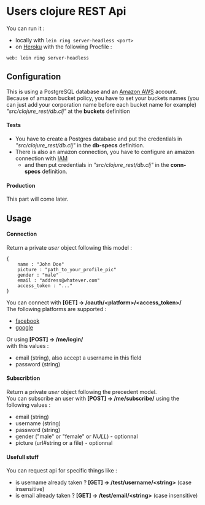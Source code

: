 # Users clojure REST Api
You can run it :
 + locally with `lein ring server-headless <port>`
 + on [Heroku](https://www.heroku.com/) with the following Procfile : 
```
web: lein ring server-headless
```
## Configuration
This is using a PostgreSQL database and an [Amazon AWS](https://aws.amazon.com/fr/console/) account.\
Because of amazon bucket policy, you have to set your buckets names (you can just add your corporation name before each bucket name for example) _"src/clojure_rest/db.clj"_ at the **buckets** definition
#### Tests
 + You have to create a Postgres database and put the credentials in _"src/clojure_rest/db.clj"_ in the **db-specs** definition.
 + There is also an amazon connection, you have to configure an amazon connection with [IAM](https://console.aws.amazon.com/iam/home) 
    + and then put credentials in _"src/clojure_rest/db.clj"_ in the **conn-specs** definition. 
    
#### Production
This part will come later. 
## Usage 
#### Connection
Return a private *user* object following this model :
```
{
	name : "John Doe"
	picture : "path_to_your_profile_pic"
	gender : "male"
	email : "address@whatever.com"
	access_token : "..."
}
```
You can connect with **[GET] -> /oauth/&lt;platform>/&lt;access_token>/** \
The following platforms are supported :
 + [facebook](https://www.facebook.com/)
 + [google](https://www.google.com/)
 
Or using **[POST] -> /me/login/** \
with this values :
 + email (string), also accept a username in this field
 + password (string)
 
#### Subscribtion
Return a private *user* object following the precedent model.\
You can subscribe an user with **[POST] -> /me/subscribe/**
using the following values :
 + email (string)
 + username (string)
 + password (string)
 + gender ("male" or "female" or _NULL_) - optionnal
 + picture (url#string or a file) - optionnal
 
#### Usefull stuff
You can request api for specific things like :
 + is username already taken ? **[GET] -> /test/username/&lt;string>** (case insensitive)
 + is email already taken ? **[GET] -> /test/email/&lt;string>** (case insensitive)
